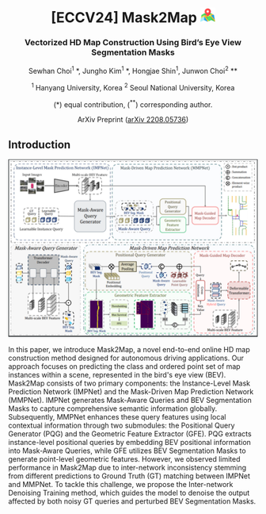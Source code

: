 <div align="center">
<h1>[ECCV24] Mask2Map <img src="assets/map.png" width="30"></h1>
<h3>Vectorized HD Map Construction Using Bird’s Eye View Segmentation Masks</h3>

Sewhan Choi<sup>1</sup> \*, Jungho Kim<sup>1</sup> \*, Hongjae Shin<sup>1</sup>, Junwon Choi<sup>2</sup> \**
 
<sup>1</sup> Hanyang University, Korea <sup>2</sup> Seoul National University, Korea

(\*) equal contribution, (<sup>**</sup>) corresponding author.

ArXiv Preprint ([arXiv 2208.05736](https://arxiv.org/abs/2308.05736))
<!-- [ECCV'24](??) -->

</div>


## Introduction

![overall](assets/overall.png "overall")

In this paper, we introduce Mask2Map, a novel end-to-end online HD map construction method designed for autonomous driving applications. Our approach focuses on predicting the class and ordered point set of map instances within a scene, represented in the bird's eye view (BEV).
Mask2Map consists of two primary components: the Instance-Level Mask Prediction Network (IMPNet) and the Mask-Driven Map Prediction Network (MMPNet). IMPNet generates Mask-Aware Queries and BEV Segmentation Masks to capture comprehensive semantic information globally. Subsequently, MMPNet enhances these query features using local contextual information through two submodules: the Positional Query Generator (PQG) and the Geometric Feature Extractor (GFE). PQG extracts instance-level positional queries by embedding BEV positional information into Mask-Aware Queries, while GFE utilizes BEV Segmentation Masks to generate point-level geometric features.
However, we observed limited performance in Mask2Map due to inter-network inconsistency stemming from different predictions to Ground Truth (GT) matching between IMPNet and MMPNet. To tackle this challenge, we propose the Inter-network Denoising Training method, which guides the model to denoise the output affected by both noisy GT queries and perturbed BEV Segmentation Masks.
